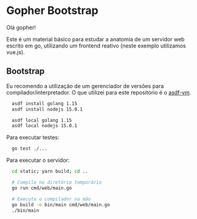 # Gopher Bootstrap

Olá gopher!

Este é um material básico para estudar a anatomia de um servidor web escrito em go, utilizando um frontend reativo (neste exemplo utilizamos vue.js).

## Bootstrap

Eu recomendo a utilização de um gerenciador de versões para compilador/interpretador. O que utilizei para este repositório é o [asdf-vm](https://asdf-vm.com/#/).

```sh
  asdf install golang 1.15
  asdf install nodejs 15.0.1

  asdf local golang 1.15
  asdf local nodejs 15.0.1
```

Para executar testes:

```sh
  go test ./...
```

Para executar o servidor:

```sh
  cd static; yarn build; cd ..

  # Compila no diretório temporário
  go run cmd/web/main.go

  # Executa o compilador na mão
  go build -o bin/main cmd/web/main.go
  ./bin/main
```
